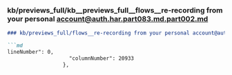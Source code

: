 ### kb/previews_full/kb__previews_full__flows__re-recording from your personal account@auth.har.part083.md.part002.md

```md
### kb/previews_full/flows__re-recording from your personal account@auth.har.part083.md (part 002)

```md
lineNumber": 0,
                    "columnNumber": 20933
                  },
```

```

```
